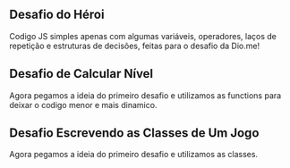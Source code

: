 ## Desafio do Héroi

Codigo JS simples apenas com algumas variáveis, operadores, laços de repetição e estruturas de decisões, feitas para o desafio da Dio.me!

## Desafio de Calcular Nível

Agora pegamos a ideia do primeiro desafio e utilizamos as functions para deixar o codigo menor e mais dinamico.

## Desafio Escrevendo as Classes de Um Jogo

Agora pegamos a ideia do primeiro desafio e utilizamos as classes.

